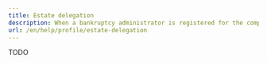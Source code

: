 ```yaml
---
title: Estate delegation
description: When a bankruptcy administrator is registered for the company in liquidation in the Register of Legal Entities, the administrator can delegate roles for the company to colleagues and creditors.
url: /en/help/profile/estate-delegation
---
```


TODO